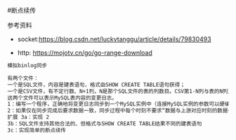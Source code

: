 #断点续传


参考资料
* socket:https://blog.csdn.net/luckytanggu/article/details/79830493

* http: https://mojotv.cn/go/go-range-download


```markdown
模拟binlog同步

有两个文件：
一个是SQL文件，内容是建表语句，格式由SHOW CREATE TABLE语句获得；
一个是CSV文件，有不定行数、N+1列，N是那个SQL文件的表的列数目。CSV第1-N列与表的N列对应，N+1列可能是“I”或者“D”，分别表示该行是插入或者删除
这两个文件可以表示MySQL表内容的变更日志。
1：编写一个程序，正确地将变更日志同步到一个MySQL实例中（连接MySQL实例的参数可以硬编码）
2：如果仅在同步完成后要求数据一致，同步过程中每个时刻不要求“数据与上游对应时刻的数据一致”，有什么提升速度的方法。大体描述方法并设计测试
扩展 3a：实现 2
3b：SQL文件支持其他合法的、但格式与SHOW CREATE TABLE结果不同的建表语句
3c：实现简单的断点续传
```
